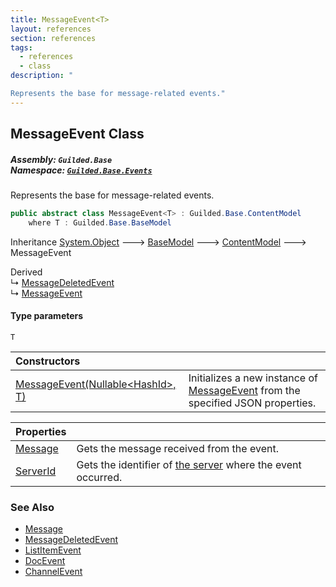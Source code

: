 ```yaml
---
title: MessageEvent<T>
layout: references
section: references
tags:
  - references
  - class
description: "

Represents the base for message-related events."
---
```


## MessageEvent<T> Class
##### **Assembly:** `Guilded.Base`<br/>**Namespace:** [`Guilded.Base.Events`](Guilded.Base.Events 'Guilded.Base.Events')

Represents the base for message-related events.

```csharp
public abstract class MessageEvent<T> : Guilded.Base.ContentModel
    where T : Guilded.Base.BaseModel
```

Inheritance [System.Object](https://docs.microsoft.com/en-us/dotnet/api/System.Object 'System.Object') &#129106; [BaseModel](BaseModel 'Guilded.Base.BaseModel') &#129106; [ContentModel](ContentModel 'Guilded.Base.ContentModel') &#129106; MessageEvent<T>

Derived  
&#8627; [MessageDeletedEvent](MessageDeletedEvent 'Guilded.Base.Events.MessageDeletedEvent')  
&#8627; [MessageEvent](MessageEvent 'Guilded.Base.Events.MessageEvent')
#### Type parameters

<a name='Guilded.Base.Events.MessageEvent_T_.T'></a>

`T`

| Constructors | |
| :--- | :--- |
| [MessageEvent(Nullable&lt;HashId&gt;, T)](MessageEvent_T_.MessageEvent(Nullable_HashId_,T) 'Guilded.Base.Events.MessageEvent<T>.MessageEvent(System.Nullable<Guilded.Base.HashId>, T)') | Initializes a new instance of [MessageEvent](MessageEvent 'Guilded.Base.Events.MessageEvent') from the specified JSON properties. |

| Properties | |
| :--- | :--- |
| [Message](MessageEvent_T_.Message 'Guilded.Base.Events.MessageEvent<T>.Message') | Gets the message received from the event. |
| [ServerId](MessageEvent_T_.ServerId 'Guilded.Base.Events.MessageEvent<T>.ServerId') | Gets the identifier of [the server](Server 'Guilded.Base.Servers.Server') where the event occurred. |

### See Also
- [Message](Message 'Guilded.Base.Content.Message')
- [MessageDeletedEvent](MessageDeletedEvent 'Guilded.Base.Events.MessageDeletedEvent')
- [ListItemEvent](ListItemEvent 'Guilded.Base.Events.ListItemEvent')
- [DocEvent](DocEvent 'Guilded.Base.Events.DocEvent')
- [ChannelEvent](ChannelEvent 'Guilded.Base.Events.ChannelEvent')